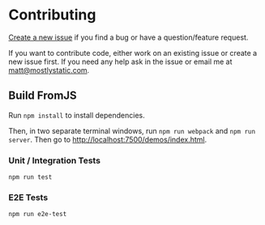 # Contributing

[Create a new issue](https://github.com/mattzeunert/FromJS/issues) if you find a bug or have a question/feature request.

If you want to contribute code, either work on an existing issue or create a new issue first. If you need any help ask in the issue or email me at matt@mostlystatic.com.

## Build FromJS

Run `npm install` to install dependencies.

Then, in two separate terminal windows, run `npm run webpack` and `npm run server`. Then go to [http://localhost:7500/demos/index.html](http://localhost:7500/demos/index.html).

### Unit / Integration Tests

`npm run test`

### E2E Tests

```
npm run e2e-test
```
